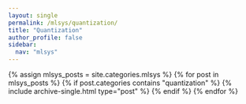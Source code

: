 ```yaml
---
layout: single
permalink: /mlsys/quantization/
title: "Quantization"
author_profile: false
sidebar:
  nav: "mlsys"
---
```


{% assign mlsys_posts = site.categories.mlsys %}
{% for post in mlsys_posts %}
  {% if post.categories contains "quantization" %}
    {% include archive-single.html type="post" %}
  {% endif %}
{% endfor %}
